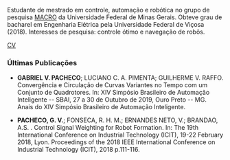 
Estudante de mestrado em controle, automação e robótica no grupo de pesquisa [MACRO](http://macro.ppgee.ufmg.br/) da Universidade Federal de Minas Gerais. Obteve grau de bacharel em Engenharia Elétrica pela Universidade Federal de Viçosa (2018). Interesses de pesquisa: controle ótimo e navegação de robôs.

[CV](./CV-pt.pdf)

### Últimas Publicações
* **GABRIEL V. PACHECO**; LUCIANO C. A. PIMENTA; GUILHERME V. RAFFO. Convergência e Circulação de Curvas Variantes no Tempo com um Conjunto de Quadrotores. In: XIV Simpósio Brasileiro de Automação Inteligente -- SBAI, 27 a 30 de Outubro de 2019, Ouro Preto -- MG. Anais do XIV Simpósio Brasileiro de Automação Inteligente.

* **PACHECO, G. V.**; FONSECA, R. H. M.; ERNANDES NETO, V.; BRANDAO, A.S. . Control Signal Weighting for Robot Formation. In: The 19th International Conference on Industrial Technology (ICIT), 19-22 February 2018, Lyon. Proceedings of the 2018 IEEE International Conference on Industrial Technology (ICIT), 2018 p.111-116.

